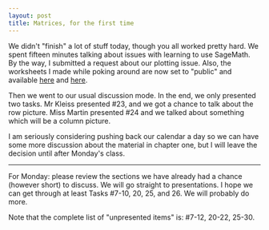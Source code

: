 ```yaml
---
layout: post
title: Matrices, for the first time
---
```


We didn't "finish" a lot of stuff today, though you all worked pretty hard. We spent
fifteen minutes talking about issues with learning to use SageMath. By the way,
I submitted a request about our plotting issue. Also, the worksheets I made while
poking around are now set to "public" and available [here][s1] and [here][s2].

[s1]: https://cloud.sagemath.com/projects/7b360e55-8799-4355-915e-c0373c94c629/files/LinearAlgebraSageMessingAround.sagews
[s2]: https://cloud.sagemath.com/projects/7b360e55-8799-4355-915e-c0373c94c629/files/3dVectorPlotTest.sagews


Then we went to our usual discussion mode. In the end, we only presented two tasks.
Mr Kleiss presented \#23, and we got a chance to talk about the row picture.
Miss Martin presented \#24 and we talked about something which will be a
column picture.

I am seriously considering pushing back our calendar a day so we can have some
more discussion about the material in chapter one, but I will leave the decision
until after Monday's class.

----
For Monday: please review the sections we have already had a chance (however short)
to discuss. We will go straight to presentations. I hope we can get through at least
Tasks \#7-10, 20, 25, and 26. We will probably do more.

Note that the complete list of "unpresented items" is: \#7-12, 20-22, 25-30.
